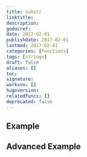 ```yaml
---
title: substr
linktitle:
description:
godocref:
date: 2017-02-01
publishdate: 2017-02-01
lastmod: 2017-02-01
categories: [functions]
tags: [strings]
draft: false
aliases: []
toc:
signature:
workson: []
hugoversion:
relatedfuncs: []
deprecated: false
---
```


## Example

## Advanced Example


